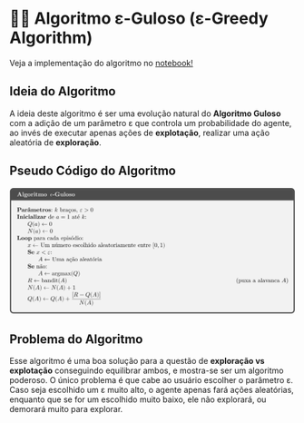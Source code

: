 # 🧭🥄 Algoritmo &epsilon;-Guloso (&epsilon;-Greedy Algorithm)

Veja a implementação do algoritmo no [notebook!](eps_greedy.ipynb)

## Ideia do Algoritmo
A ideia deste algoritmo é ser uma evolução natural do **Algoritmo Guloso** com a adição de um parâmetro &epsilon; que controla um probabilidade do agente, ao invés de executar apenas ações de **explotação**, realizar uma ação aleatória de **exploração**.

## Pseudo Código do Algoritmo

![Pseudo Algoritmo](imgs/algoritmo.svg)

## Problema do Algoritmo
Esse algoritmo é uma boa solução para a questão de **exploração vs explotação** conseguindo equilibrar ambos, e mostra-se ser um algoritmo poderoso. O único problema é que cabe ao usuário escolher o parâmetro &epsilon;. Caso seja escolhido um &epsilon; muito alto, o agente apenas fará ações aleatórias, enquanto que se for um escolhido muito baixo, ele não explorará, ou demorará muito para explorar.
